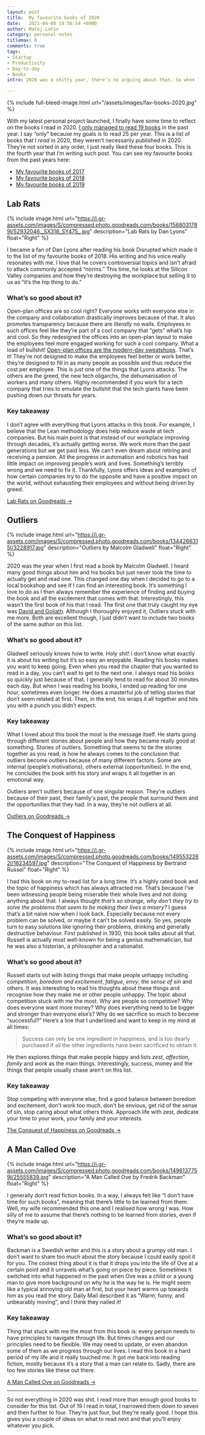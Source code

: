 ```yaml
---
layout: post
title:  My favourite books of 2020
date:   2021-04-08 19:56:54 +0000
author: Matej Latin
category: personal-notes
titlemax: 8
comments: true
tags:
- Startup
- Productivity
- Day-to-day
- Books
intro: 2020 was a shitty year, there’s no arguing about that. So when I looked back and tried to remember good books that I read in 2020, I had a feeling that there were few. I thought that I wouldn‘t have enough for my annual list of favourite books. But I was wrong.

---
```


{% include full-bleed-image.html url="/assets/images/fav-books-2020.jpg" %}

With my latest personal project launched, I finally have some time to reflect on the books I read in 2020. [I only managed to read 19 books](https://www.goodreads.com/user/year_in_books/2020/11006629) in the past year. I say “only” because my goals is to read 25 per year. This is a list of books that I *read* in 2020, they weren’t necessarily published in 2020. They’re not sorted in any order, I just really liked these four books. This is the fourth year that I’m writing such post. You can see my favourite books from the past years here:
* [My favourite books of 2017](/personal-notes/2017/12/22/my-favourite-books-of-2017/)
* [My favourite books of 2018](/personal-notes/2019/01/18/my-favourite-books-of-2018/)
* [My favourite books of 2019](/personal-notes/2020/01/26/my-favourite-books-of-2019/)

## Lab Rats

{% include image.html url="https://i.gr-assets.com/images/S/compressed.photo.goodreads.com/books/1568031789l/52932046._SX318_SY475_.jpg" description="Lab Rats by Dan Lyons" float="Right" %}

I became a fan of Dan Lyons after reading his book Disrupted which made it to the list of my favourite books of 2018. His writing and his voice really resonates with me. I love that he covers controversial topics and isn’t afraid to attack commonly accepted “norms.” This time, he looks at the Silicon Valley companies and how they’re destroying the workplace but selling it to us as “it’s the hip thing to do.”


### What’s so good about it?

Open-plan offices are so cool right? Everyone works with everyone else in the company and collaboration drastically improves because of that. It also promotes transparency because there are *literally* no walls. Employees in such offices feel like they’re part of a cool company that “gets” what’s hip and cool. So they redesigned the offices into an open-plan layout to make the employees feel more engaged working for such a cool company. What a load of bullshit! [Open-plan offices are the modern-day sweatshops](/articles/2019/02/01/open-plan-offices-are-the-sweatshops-of-the-west/). That’s it! They're not designed to make the employees feel better or work better, they’re designed to fill in as many people as possible and thus reduce the cost per employee. This is just one of the things that Lyons attacks. The others are the greed, the new tech oligarchs, the dehumanisation of workers and many others. Highly recommended if you work for a tech company that tries to emulate the bullshit that the tech giants have been pushing down our throats for years.

### Key takeaway

I don’t agree with everything that Lyons attacks in this book. For example, I believe that the Lean methodology does help reduce waste at tech companies. But his main point is that instead of our workplace improving through decades, it’s actually getting worse. We work more than the past generations but we get paid less. We can’t even dream about retiring and receiving a pension. All the progress in automation and robotics has had little impact on improving people’s work and lives. Something’s terribly wrong and we need to fix it. Thankfully, Lyons offers ideas and examples of how certain companies try to do the opposite and have a positive impact on the world, without exhausting their employees and without being driven by greed.

<div></div>

[Lab Rats on Goodreads →](https://www.goodreads.com/book/show/52932046-lab-rats)

## Outliers
{% include image.html url="https://i.gr-assets.com/images/S/compressed.photo.goodreads.com/books/1344266315l/3228917.jpg" description="Outliers by Malcolm Gladwell" float="Right" %}

2020 was the year when I first read a book by Malcolm Gladwell. I heard many good things about him and his books but just never took the time to actually get and read one. This changed one day when I decided to go to a local bookshop and see if I can find an interesting book. It’s something I love to do as I then always remember the experience of finding and buying the book and all the excitement that comes with that. Interestingly, this wasn’t the first book of his that I read. The first one that truly caught my eye was [David and Goliath](https://www.goodreads.com/book/show/22433143-david-and-goliath). Although I thoroughly enjoyed it, Outliers stuck with me more. Both are excellent though, I just didn’t want to include two books of the same author on this list.

### What’s so good about it?

Gladwell seriously knows how to write. Holy shit! I don’t know what exactly it is about his writing but it’s so easy an enjoyable. Reading his books makes you want to keep going. Even when you read the chapter that you wanted to read in a day, you can’t wait to get to the next one. I always read his books so quickly just because of that. I generally tend to read for about 30 minutes each day. But when I was reading his books, I ended up reading for one hour, sometimes even longer. He does a masterful job of telling stories that don’t seem related at first. Then, in the end, his wraps it all together and hits you with a punch you didn’t expect.

### Key takeaway

What I loved about this book the most is the message itself. He starts going through different stories about people and how they became really good at something. Stories of outliers. Something that seems to tie the stories together as you read, is how he always comes to the conclusion that outliers become outliers because of many different factors. Some are internal (people’s motivations), others external (opportunities). In the end, he concludes the book with his story and wraps it all together in an emotional way.

Outliers aren’t outliers because of one singular reason. They're outliers because of their past, their family's past, the people that surround them and the opportunities that they had. In a way, they’re not outliers at all.

<div></div>

[Outliers on Goodreads →](https://www.goodreads.com/book/show/3228917-outliers)

## The Conquest of Happiness
{% include image.html url="https://i.gr-assets.com/images/S/compressed.photo.goodreads.com/books/1495532262l/16234597.jpg" description="The Conquest of Happiness by Bertrand Russel" float="Right" %}

I had this book on my to-read list for a long time. It’s a highly rated book and the topic of happiness which has always attracted me. That’s because I’ve been witnessing people being miserable their whole lives and not doing anything about that. I always thought *that’s so strange, why don’t they try to solve the problems that seem to be making their lives a misery?* I guess that’s a bit naive now when I look back. Especially because not every problem can be solved, or maybe it can’t be solved easily. So yes, people turn to easy solutions like ignoring their problems, drinking and generally destructive behaviour. First published in 1930, this book talks about all that. Russell is actually most well-known for being a genius mathematician, but he was also a historian, a philosopher and a rationalist.

### What’s so good about it?

Russell starts out with listing things that make people unhappy including *competition*, *boredom and excitement*, *fatigue*, *envy*, *the sense of sin* and others. It was interesting to read his thoughts about these things and recognise how they make me or other people unhappy. The topic about competition stuck with me the most. Why are people so competitive? Why does everyone want more money? Why does everything need to be bigger and stronger than everyone else’s? Why do we sacrifice so much to become “successful?” Here’s a line that I underlined and want to keep in my mind at all times:

> Success can only be one ingredient in happiness, and is too dearly purchased if all the other ingredients have been sacrificed to obtain it.

He then explores things that make people happy and lists *zest*, *affection*, *family* and *work* as the main things. Interestingly, success, money and the things that people usually chase aren’t on this list.

### Key takeaway

Stop competing with everyone else, find a good balance between boredom and excitement, don't work too much, don't be envious, get rid of the sense of sin, stop caring about what others think. Approach life with zest, dedicate your time to your work, your family and your interests.


<div></div>

[The Conquest of Happiness on Goodreads →](https://www.goodreads.com/book/show/51783.The_Conquest_of_Happiness)

## A Man Called Ove
{% include image.html url="https://i.gr-assets.com/images/S/compressed.photo.goodreads.com/books/1496137759l/25555839.jpg" description="A Man Called Ove by Fredrik Backman" float="Right" %}

I generally don’t read fiction books. In a way, I always felt like “I don’t have time for such books”, meaning that there’s little to be learned from them. Well, my wife recommended this one and I realised how wrong I was. How silly of me to assume that there’s nothing to be learned from stories, even if they’re made up.

### What’s so good about it?

Backman is a Swedish writer and this is a story about a grumpy old man. I don’t want to share too much about the story because I could easily spoil it for you. The coolest thing about it is that it drops you into the life of Ove at a certain point and it unravels what’s going on piece by piece. Sometimes it switched into what happened in the past when Ove was a child or a young man to give more background on why he is the way he is. He might seem like a typical annoying old man at first, but your heart warms up towards him as you read the story. Daily Mail described it as “Warm, funny, and unbearably moving”, and I think they nailed it!

### Key takeaway

Thing that stuck with me the most from this book is: every person needs to have principles to navigate through life. But times changes and our principles need to be flexible. We may need to update, or even abandon some of them as we progress through our lives. I read this book in a hard period of my life and it really touched me. It got me back into reading fiction, mostly because it’s a story that a man can relate to. Sadly, there are too few stories like these out there.

<div></div>

[A Man Called Ove on Goodreads →](https://www.goodreads.com/book/show/25555839-a-man-called-ove)

- - - -

So not everything in 2020 was shit. I read more than enough good books to consider for this list. Out of 19 I read in total, I narrowed them down to seven and then further to four. They’re just four, but they’re really good. I hope this gives you a couple of ideas on what to read next and that you’ll enjoy whatever you pick.